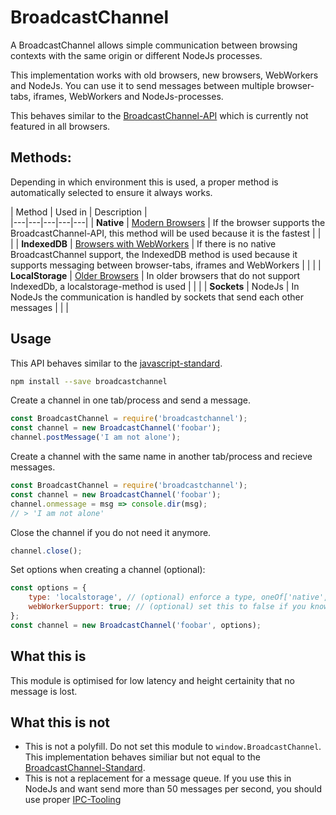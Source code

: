 # BroadcastChannel

A BroadcastChannel allows simple communication between browsing contexts with the same origin or different NodeJs processes.

This implementation works with old browsers, new browsers, WebWorkers and NodeJs. You can use it to send messages between multiple browser-tabs, iframes, WebWorkers and NodeJs-processes.

This behaves similar to the [BroadcastChannel-API](https://developer.mozilla.org/en-US/docs/Web/API/Broadcast_Channel_API) which is currently not featured in all browsers.


## Methods:

Depending in which environment this is used, a proper method is automatically selected to ensure it always works.

| Method  | Used in  | Description  |  
|---|---|---|---|---|
| **Native**  | [Modern Browsers](https://caniuse.com/broadcastchannel)  | If the browser supports the BroadcastChannel-API, this method will be used because it is the fastest  |   |   |
|  **IndexedDB** |  [Browsers with WebWorkers](https://caniuse.com/#feat=indexeddb) | If there is no native BroadcastChannel support, the IndexedDB method is used because it supports messaging between browser-tabs, iframes and WebWorkers  |   |   |
| **LocalStorage**  | [Older Browsers](https://caniuse.com/#feat=namevalue-storage)  |  In older browsers that do not support IndexedDb, a localstorage-method is used  |   |   |
| **Sockets**  |  NodeJs | In NodeJs the communication is handled by sockets that send each other messages  |   |   |


## Usage
This API behaves similar to the [javascript-standard](https://developer.mozilla.org/en-US/docs/Web/API/Broadcast_Channel_API).

```bash
npm install --save broadcastchannel
```

Create a channel in one tab/process and send a message.

```js
const BroadcastChannel = require('broadcastchannel');
const channel = new BroadcastChannel('foobar');
channel.postMessage('I am not alone');
```

Create a channel with the same name in another tab/process and recieve messages.

```js
const BroadcastChannel = require('broadcastchannel');
const channel = new BroadcastChannel('foobar');
channel.onmessage = msg => console.dir(msg);
// > 'I am not alone'
```

Close the channel if you do not need it anymore.

```js
channel.close();
```

Set options when creating a channel (optional):

```js
const options = {
    type: 'localstorage', // (optional) enforce a type, oneOf['native', 'idb', 'localstorage', 'node']
    webWorkerSupport: true; // (optional) set this to false if you know that your channel will never be used in a WebWorker (increases performance)
};
const channel = new BroadcastChannel('foobar', options);
```


## What this is
This module is optimised for low latency and height certainity that no message is lost. 


## What this is not
- This is not a polyfill. Do not set this module to `window.BroadcastChannel`. This implementation behaves similiar but not equal to the [BroadcastChannel-Standard](https://developer.mozilla.org/en-US/docs/Web/API/Broadcast_Channel_API).
- This is not a replacement for a message queue. If you use this in NodeJs and want send more than 50 messages per second, you should use proper [IPC-Tooling](https://en.wikipedia.org/wiki/Message_queue)
